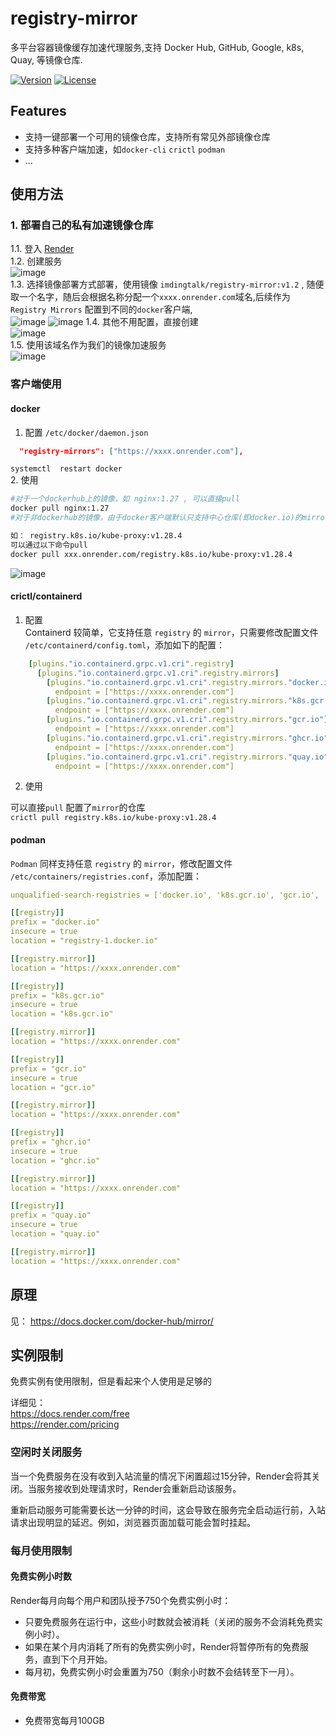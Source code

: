 # registry-mirror
多平台容器镜像缓存加速代理服务,支持 Docker Hub, GitHub, Google, k8s, Quay, 等镜像仓库.

[![Version](https://img.shields.io/github/v/release/imdingtalk/registry-mirror)](https://github.com/imdingtalk/registry-mirror/releases)
[![License](https://img.shields.io/github/license/imdingtalk/registry-mirror)](https://www.apache.org/licenses/LICENSE-2.0.html)



## Features

- 支持一键部署一个可用的镜像仓库，支持所有常见外部镜像仓库
- 支持多种客户端加速，如`docker-cli`     `crictl`   `podman`
- ...

## 使用方法
### 1. 部署自己的私有加速镜像仓库
  1.1. 登入 [Render](https://dashboard.render.com/)  
  1.2.  创建服务  
  ![image](https://github.com/imdingtalk/registry-mirror/assets/16778873/7fb04f0c-b352-469e-93ae-d6c395f1469b)  
  1.3. 选择镜像部署方式部署，使用镜像  `imdingtalk/registry-mirror:v1.2`  , 随便取一个名字，随后会根据名称分配一个`xxxx.onrender.com`域名,后续作为`Registry Mirrors` 配置到不同的`docker`客户端,  
  ![image](https://github.com/imdingtalk/registry-mirror/assets/16778873/5a792e8e-d72e-4312-b3ac-efb127a5f402)
  ![image](https://github.com/imdingtalk/registry-mirror/assets/16778873/dd52be65-0541-40a2-8456-773da6c58f99)
  1.4. 其他不用配置，直接创建  
  ![image](https://github.com/imdingtalk/registry-mirror/assets/16778873/031ccae0-b0a3-449a-ae6f-e031b188aa72)  
  1.5. 使用该域名作为我们的镜像加速服务  
  ![image](https://github.com/imdingtalk/registry-mirror/assets/16778873/2b0a156c-476c-46e1-b280-03fd9888aa95)

### 客户端使用
#### docker
1.  配置 `/etc/docker/daemon.json`  
```json
  "registry-mirrors": ["https://xxxx.onrender.com"],
```
`systemctl  restart docker`  
2. 使用  
```bash
#对于一个dockerhub上的镜像，如 nginx:1.27 , 可以直接pull
docker pull nginx:1.27
#对于非dockerhub的镜像，由于docker客户端默认只支持中心仓库(即docker.io)的mirror配置，故需要加你的域名前缀

如： registry.k8s.io/kube-proxy:v1.28.4
可以通过以下命令pull
docker pull xxx.onrender.com/registry.k8s.io/kube-proxy:v1.28.4
```

![image](https://github.com/imdingtalk/registry-mirror/assets/16778873/85c37854-8eaa-4d16-bad3-0403279052b9)

#### crictl/containerd
1. 配置  
Containerd 较简单，它支持任意 `registry` 的 `mirror`，只需要修改配置文件 `/etc/containerd/config.toml`，添加如下的配置：  
```yaml
    [plugins."io.containerd.grpc.v1.cri".registry]
      [plugins."io.containerd.grpc.v1.cri".registry.mirrors]
        [plugins."io.containerd.grpc.v1.cri".registry.mirrors."docker.io"]
          endpoint = ["https://xxxx.onrender.com"]
        [plugins."io.containerd.grpc.v1.cri".registry.mirrors."k8s.gcr.io"]
          endpoint = ["https://xxxx.onrender.com"]
        [plugins."io.containerd.grpc.v1.cri".registry.mirrors."gcr.io"]
          endpoint = ["https://xxxx.onrender.com"]
        [plugins."io.containerd.grpc.v1.cri".registry.mirrors."ghcr.io"]
          endpoint = ["https://xxxx.onrender.com"]
        [plugins."io.containerd.grpc.v1.cri".registry.mirrors."quay.io"]
          endpoint = ["https://xxxx.onrender.com"]
```
2. 使用

 可以直接`pull` 配置了`mirror`的仓库  
 `crictl pull registry.k8s.io/kube-proxy:v1.28.4`
#### podman
`Podman` 同样支持任意 `registry` 的 `mirror`，修改配置文件 `/etc/containers/registries.conf`，添加配置：  
```yaml
unqualified-search-registries = ['docker.io', 'k8s.gcr.io', 'gcr.io', 'ghcr.io', 'quay.io']

[[registry]]
prefix = "docker.io"
insecure = true
location = "registry-1.docker.io"

[[registry.mirror]]
location = "https://xxxx.onrender.com"

[[registry]]
prefix = "k8s.gcr.io"
insecure = true
location = "k8s.gcr.io"

[[registry.mirror]]
location = "https://xxxx.onrender.com"

[[registry]]
prefix = "gcr.io"
insecure = true
location = "gcr.io"

[[registry.mirror]]
location = "https://xxxx.onrender.com"

[[registry]]
prefix = "ghcr.io"
insecure = true
location = "ghcr.io"

[[registry.mirror]]
location = "https://xxxx.onrender.com"

[[registry]]
prefix = "quay.io"
insecure = true
location = "quay.io"

[[registry.mirror]]
location = "https://xxxx.onrender.com"

```
## 原理

见：
https://docs.docker.com/docker-hub/mirror/


## 实例限制  
免费实例有使用限制，但是看起来个人使用是足够的  

详细见：  
https://docs.render.com/free  
https://render.com/pricing  


### 空闲时关闭服务

当一个免费服务在没有收到入站流量的情况下闲置超过15分钟，Render会将其关闭。当服务接收到处理请求时，Render会重新启动该服务。

重新启动服务可能需要长达一分钟的时间，这会导致在服务完全启动运行前，入站请求出现明显的延迟。例如，浏览器页面加载可能会暂时挂起。

### 每月使用限制

#### 免费实例小时数

Render每月向每个用户和团队授予750个免费实例小时：

- 只要免费服务在运行中，这些小时数就会被消耗（关闭的服务不会消耗免费实例小时）。
- 如果在某个月内消耗了所有的免费实例小时，Render将暂停所有的免费服务，直到下个月开始。
- 每月初，免费实例小时会重置为750（剩余小时数不会结转至下一月）。

#### 免费带宽
- 免费带宽每月100GB  
